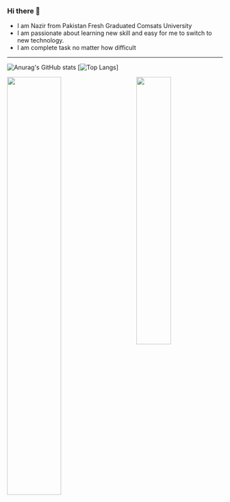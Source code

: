 
### Hi there 👋
- I am Nazir from Pakistan Fresh Graduated Comsats University
- I am passionate about learning new skill and easy for me to switch to new technology. 
- I am complete task no matter how difficult

***
![Anurag's GitHub stats](https://github-readme-stats.vercel.app/api?username=Nazir-Rizwan&show_icons=true&theme=radical)
[![Top Langs](https://github-readme-stats.vercel.app/api/top-langs/?username=Nazir-Rizwan&size_weight=0.5&count_weight=0.5&theme=radical)]

<img align="left" width="50%" src="https://github-readme-stats.vercel.app/api?username=Nazir-Rizwan&show_icons=true&theme=
                                   chartreuse-dark" />
<img align="right" width="40%" src="https://github-readme-stats.vercel.app/api/top-langs/?username=Nazir-Rizwan&theme=chartreuse-dark&layout=pie" />

<!--
**Nazir-Rizwan/Nazir-Rizwan** is a ✨ _special_ ✨ repository because its `README.md` (this file) appears on your GitHub profile.
theme is radical 
Here are some ideas to get you started:
![Anurag's GitHub stats](https://github-readme-stats.vercel.app/api?username=Nazir-Rizwan&show_icons=true&theme=chartreuse-dark)

- 🔭 I’m currently working on ...
- 🌱 I’m currently learning ...
- 👯 I’m looking to collaborate on ...
- 🤔 I’m looking for help with ...
- 💬 Ask me about ...
- 📫 How to reach me: ...
- 😄 Pronouns: ...
- ⚡ Fun fact: ...
-->
